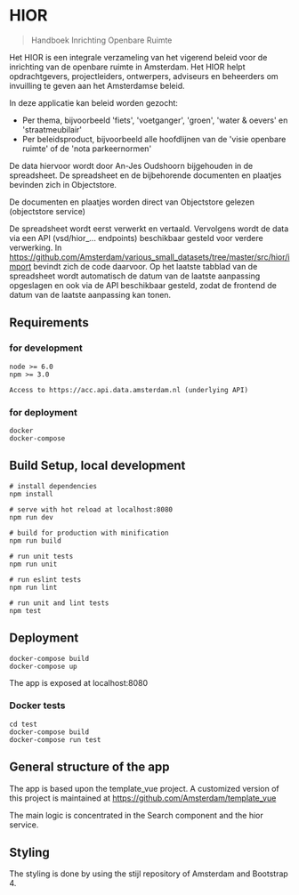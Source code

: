 # HIOR

> Handboek Inrichting Openbare Ruimte

Het HIOR is een integrale verzameling van het vigerend beleid voor de inrichting van de openbare ruimte in Amsterdam.
Het HIOR helpt opdrachtgevers, projectleiders, ontwerpers, adviseurs en beheerders om invuilling te geven aan het Amsterdamse beleid.

In deze applicatie kan beleid worden gezocht:
- Per thema, bijvoorbeeld 'fiets', 'voetganger', 'groen', 'water & oevers' en 'straatmeubilair'
- Per beleidsproduct, bijvoorbeeld alle hoofdlijnen van de 'visie openbare ruimte' of de 'nota parkeernormen'

De data hiervoor wordt door An-Jes Oudshoorn bijgehouden in de spreadsheet.
De spreadsheet en de bijbehorende documenten en plaatjes bevinden zich in Objectstore.

De documenten en plaatjes worden direct van Objectstore gelezen (objectstore service)

De spreadsheet wordt eerst verwerkt en vertaald.
Vervolgens wordt de data via een API (vsd/hior_... endpoints) beschikbaar gesteld voor verdere verwerking.
In <https://github.com/Amsterdam/various_small_datasets/tree/master/src/hior/import> bevindt zich de code daarvoor.
Op het laatste tabblad van de spreadsheet wordt automatisch de datum van de laatste aanpassing opgeslagen en ook via de API beschikbaar gesteld, zodat de frontend de datum van de laatste aanpassing kan tonen.

## Requirements

### for development

    node >= 6.0
    npm >= 3.0
    
    Access to https://acc.api.data.amsterdam.nl (underlying API)
    
### for deployment

    docker
    docker-compose

## Build Setup, local development

    # install dependencies
    npm install

    # serve with hot reload at localhost:8080
    npm run dev

    # build for production with minification
    npm run build

    # run unit tests
    npm run unit

    # run eslint tests
    npm run lint

    # run unit and lint tests
    npm test

## Deployment

    docker-compose build
    docker-compose up

The app is exposed at localhost:8080

### Docker tests

    cd test
    docker-compose build
    docker-compose run test

## General structure of the app

The app is based upon the template_vue project.
A customized version of this project is maintained at <https://github.com/Amsterdam/template_vue>

The main logic is concentrated in the Search component and the hior service.

## Styling

The styling is done by using the stijl repository of Amsterdam and Bootstrap 4.
